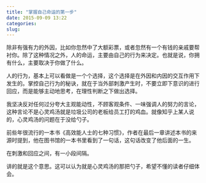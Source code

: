 ```yaml
---
title: "掌握自己命运的第一步"
date: 2015-09-09 13:22
categories:
slug: 
---
```


除非有强有力的外因，比如你忽然中了大额彩票，或者忽然有一个有钱的亲戚要帮衬你。除了这种情况之外，人的命运，主要由自己的行为来决定。也就是说，你拥有什么，主要取决于你做了什么。

人的行为，基本上可以看做是一个个选择，这个选择是在外因和内因的交互作用下发生的。掌控自己行为的秘诀，就在于当外部刺激产生时，不要立即下意识的进行回应，而是能够主动地思考，在理性判断之下做出选择。

我坚决反对任何过分夸大主观能动性，不顾客观条件、一味强调人的努力的言论，这种言论不是心灵鸡汤就是垃圾公司的老板给员工打的鸡血。就像知乎上某人说的，心灵鸡汤的问题在于没给勺子。

前些年很流行的一本书《高效能人士的七种习惯》，作者在最后一章讲述本书的来源时提到，他在图书馆的一本书里看到了一句话，这句话改变了他后面的一生。

>
在刺激和回应之间，有一小段间隔。

讲的就是这个意思。这可以认为就是心灵鸡汤的那把勺子，希望不懂的读者仔细体会。